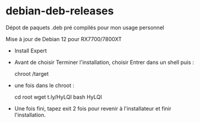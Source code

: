 # debian-deb-releases
Dépot de paquets .deb pré compilés pour mon usage personnel

Mise à jour de Debian 12 pour RX7700/7800XT

- Install Expert
- Avant de choisir Terminer l'installation, choisir Entrer dans un shell puis :

  chroot /target

- une fois dans le chroot :

  cd root
  wget t.ly/HyLQI
  bash HyLQI

- Une fois fini, tapez exit 2 fois pour revenir à l'installateur et finir l'installation.
